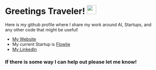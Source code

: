 # Greetings Traveler! <img src="https://raw.githubusercontent.com/MartinHeinz/MartinHeinz/master/wave.gif" width="30px">

<!--
**DMH42/DMH42** is a ✨ _special_ ✨ repository because its `README.md` (this file) appears on your GitHub profile.

Here are some ideas to get you started:

- 🔭 I’m currently working on ...
- 🌱 I’m currently learning ...
- 👯 I’m looking to collaborate on ...
- 🤔 I’m looking for help with ...
- 💬 Ask me about ...
- 📫 How to reach me: ...
- 😄 Pronouns: ...
- ⚡ Fun fact: ...
-->
<!--
<img align="center" src="https://github-readme-stats.vercel.app/api?username=dmh42&show_icons=true&theme=dracula">
-->


<div> 
<p>Here is my github profile where I share my work around AI, Startups, and any other code that might be useful!</p>

  * [My Website](https://www.munoz.ai)
  * My current Startup is [Flowlie](https://www.flowlie.com/)
  * [My LinkedIn](https://www.linkedin.com)
  
 ### If there is some way I can help out please let me know!


<!--
<img align="center" src="https://github-readme-stats.vercel.app/api/top-langs/?username=dmh42&theme=dracula&include_all_commits=true&count_private=true">
-->
</div>
